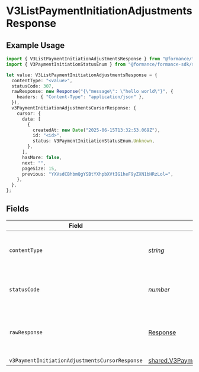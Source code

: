 # V3ListPaymentInitiationAdjustmentsResponse

## Example Usage

```typescript
import { V3ListPaymentInitiationAdjustmentsResponse } from "@formance/formance-sdk/sdk/models/operations";
import { V3PaymentInitiationStatusEnum } from "@formance/formance-sdk/sdk/models/shared";

let value: V3ListPaymentInitiationAdjustmentsResponse = {
  contentType: "<value>",
  statusCode: 307,
  rawResponse: new Response("{\"message\": \"hello world\"}", {
    headers: { "Content-Type": "application/json" },
  }),
  v3PaymentInitiationAdjustmentsCursorResponse: {
    cursor: {
      data: [
        {
          createdAt: new Date("2025-06-15T13:32:53.069Z"),
          id: "<id>",
          status: V3PaymentInitiationStatusEnum.Unknown,
        },
      ],
      hasMore: false,
      next: "",
      pageSize: 15,
      previous: "YXVsdCBhbmQgYSBtYXhpbXVtIG1heF9yZXN1bHRzLol=",
    },
  },
};
```

## Fields

| Field                                                                                                                             | Type                                                                                                                              | Required                                                                                                                          | Description                                                                                                                       |
| --------------------------------------------------------------------------------------------------------------------------------- | --------------------------------------------------------------------------------------------------------------------------------- | --------------------------------------------------------------------------------------------------------------------------------- | --------------------------------------------------------------------------------------------------------------------------------- |
| `contentType`                                                                                                                     | *string*                                                                                                                          | :heavy_check_mark:                                                                                                                | HTTP response content type for this operation                                                                                     |
| `statusCode`                                                                                                                      | *number*                                                                                                                          | :heavy_check_mark:                                                                                                                | HTTP response status code for this operation                                                                                      |
| `rawResponse`                                                                                                                     | [Response](https://developer.mozilla.org/en-US/docs/Web/API/Response)                                                             | :heavy_check_mark:                                                                                                                | Raw HTTP response; suitable for custom response parsing                                                                           |
| `v3PaymentInitiationAdjustmentsCursorResponse`                                                                                    | [shared.V3PaymentInitiationAdjustmentsCursorResponse](../../../sdk/models/shared/v3paymentinitiationadjustmentscursorresponse.md) | :heavy_minus_sign:                                                                                                                | OK                                                                                                                                |